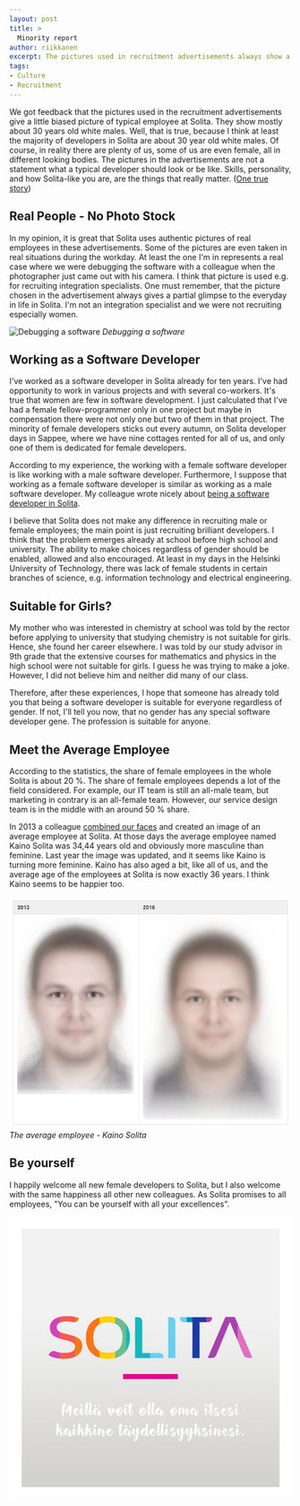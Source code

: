 ```yaml
---
layout: post
title: >
  Minority report
author: riikkanen
excerpt: The pictures used in recruitment advertisements always show a partial glimpse of everyday life in Solita. A little more in this minority report.
tags:
- Culture
- Recruitment
---
```


We got feedback that the pictures used in the recruitment advertisements give a little biased picture of typical employee at Solita. They show mostly about 30 years old white males. Well, that is true, because I think at least the majority of developers in Solita are about 30 year old white males. Of course, in reality there are plenty of us, some of us are even female, all in different looking bodies. The pictures in the advertisements are not a statement what a typical developer should look or be like. Skills, personality, and how Solita-like you are, are the things that really matter. ([One true story](http://dev.solita.fi/2017/04/07/solita-java-trainee.html))

## Real People - No Photo Stock

In my opinion, it is great that Solita uses authentic pictures of real employees in these advertisements. Some of the pictures are even taken in real situations during the workday. At least the one I'm in represents a real case where we were debugging the software with a colleague when the photographer just came out with his camera. I think that picture is used e.g. for recruiting integration specialists. One must remember, that the picture chosen in the advertisement always gives a partial glimpse to the everyday in life in Solita. I'm not an integration specialist and we were not recruiting especially women. 

![Debugging a software](/img/minority-report/debugging.jpg)
*Debugging a software*

## Working as a Software Developer

I've worked as a software developer in Solita already for ten years. I've had opportunity to work in various projects and with several co-workers. It's true that women are few in software development. I just calculated that I've had a female fellow-programmer only in one project but maybe in compensation there were not only one but two of them in that project. The minority of female developers sticks out every autumn, on Solita developer days in Sappee, where we have nine cottages rented for all of us, and only one of them is dedicated for female developers.

According to my experience, the working with a female software developer is like working with a male software developer. Furthermore, I suppose that working as a female software developer is similar as working as a male software developer. My colleague wrote nicely about [being a software developer in Solita](http://dev.solita.fi/2017/03/24/being-a-software-designer-at-solita.html).

I believe that Solita does not make any difference in recruiting male or female employees; the main point is just recruiting brilliant developers. I think that the problem emerges already at school before high school and university. The ability to make choices regardless of gender should be enabled, allowed and also encouraged. At least in my days in the Helsinki University of Technology, there was lack of female students in certain branches of science, e.g. information technology and electrical engineering.

## Suitable for Girls?

My mother who was interested in chemistry at school was told by the rector before applying to university that studying chemistry is not suitable for girls. Hence, she found her career elsewhere. I was told by our study advisor in 9th grade that the extensive courses for mathematics and physics in the high school were not suitable for girls. I guess he was trying to make a joke. However, I did not believe him and neither did many of our class.

Therefore, after these experiences, I hope that someone has already told you that being a software developer is suitable for everyone regardless of gender. If not, I'll tell you now, that no gender has any special software developer gene. The profession is suitable for anyone.

## Meet the Average Employee

According to the statistics, the share of female employees in the whole Solita is about 20 %. The share of female employees depends a lot of the field considered. For example, our IT team is still an all-male team, but marketing in contrary is an all-female team. However, our service design team is in the middle with an around 50 % share. 

In 2013 a colleague [combined our faces](http://dev.solita.fi/2013/03/13/the-average-joe.html) and created an image of an average employee at Solita. At those days the average employee named Kaino Solita was 34,44 years old and obviously more masculine than feminine. Last year the image was updated, and it seems like Kaino is turning more feminine. Kaino has also aged a bit, like all of us, and the average age of the employees at Solita is now exactly 36 years. I think Kaino seems to be happier too.

![The average employee - Kaino Solita](/img/minority-report/kaino.PNG)
*The average employee - Kaino Solita*

## Be yourself

I happily welcome all new female developers to Solita, but I also welcome with the same happiness all other new colleagues. As Solita promises to all employees, "You can be yourself with all your excellences".

![You can be yourself with all your excellences](/img/minority-report/promise.jpg)
